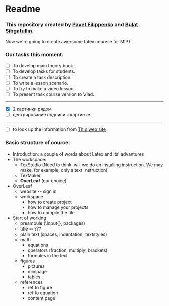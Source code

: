 # Readme

### This repository created by [Pavel Filippenko](https://github.com/pavel-collab) and [Bulat Sibgatullin](https://github.com/Sibonji).

Now we're going to create awersome latex courese for MIPT.

### Our tasks this moment.
- [ ] To develop main theory book.
- [ ] To develop tasks for students.
- [ ] To create a task description.
- [ ] To write a lesson scenario.
- [ ] To try to make a video lesson.
- [ ] To present task course version to Vlad.
___
- [X] 2 картинки рядом
- [ ] центрирование подписи к картинке
___
- [ ] to look up the information from [This web site](https://lisakov.com/blog/latex-knows-better/)

### Basic structure of cource:

* Introduction: a couple of words about Latex and its' advantures
* The workspace:
    - TexStudio (Need to think, will we do an installing instruction. We may make, for example, only a text instruction)
    - TexMaker
    - __OverLeaf__ (our choice)
* OverLeaf
    - website -- sign in
    - workspace
        - how to create project
        - how to manage your projects
        - how to compile the file
* Start of working
    - preambule (\input{}, packages)
    - title -- ???
    - plain text (spaces, indentation, textstyles)
    - math
        - equations
        - operators (fraction, multiply, brackets)
        - formules in the text
    - figures
        - pictures
        - minipage
        - tables
    - references
        - ref to figure
        - ref to equation
        - content page